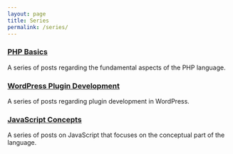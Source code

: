 ```yaml
---
layout: page
title: Series
permalink: /series/
---
```


### [PHP Basics](https://kennyalmendral.github.io/php-basics/)

A series of posts regarding the fundamental aspects of the PHP language.

### [WordPress Plugin Development](https://kennyalmendral.github.io/wordpress-plugin-development/)

A series of posts regarding plugin development in WordPress.

### [JavaScript Concepts](https://kennyalmendral.github.io/javascript-concepts/)

A series of posts on JavaScript that focuses on the conceptual part of the language.
